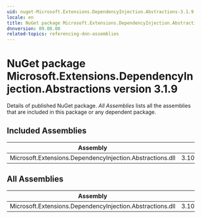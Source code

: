 ```yaml
---
uid: nuget-Microsoft.Extensions.DependencyInjection.Abstractions-3.1.9
locale: en
title: NuGet package Microsoft.Extensions.DependencyInjection.Abstractions version 3.1.9
dnnversion: 09.08.00
related-topics: referencing-dnn-assemblies
---
```


# NuGet package Microsoft.Extensions.DependencyInjection.Abstractions version 3.1.9
Details of published NuGet package.
*All Assemblies* lists all the assemblies that are included in this package or any dependent package.

## Included Assemblies

|Assembly|Version|
|---|---|
|Microsoft.Extensions.DependencyInjection.Abstractions.dll|3.100.920.47302|

## All Assemblies

|Assembly|Version|
|---|---|
|Microsoft.Extensions.DependencyInjection.Abstractions.dll|3.100.920.47302|

